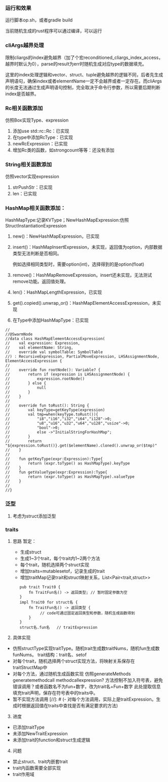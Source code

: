 ### 运行和效果

运行脚本op.sh，或者gradle build

当前随机生成的rust程序可以通过编译，可以运行

### cliArgs越界处理
限制cliargs的index避免越界（加了个宏reconditioned_cliargs_index_access，越界时默认为0），parse的result为err时随机生成对应type的数据填充。

这里的index处理逻辑和vector、struct、tuple避免越界的逻辑不同，后者先生成声明语句，确保index或者elementName一定不会越界或者一定存在。而cliArgs的长度无法通过生成声明语句控制，完全取决于命令行参数，所以需要后期判断index是否越界。

### Rc相关函数添加
仿照Box实现Type、expression
1. 添加use std::rc::Rc：已实现
2. 在type中添加RcType：已实现
3. newRcExpression：已实现
4. 增加Rc类的函数，如strongcount等等：还没有添加

### String相关函数添加
仿照vector实现expression
1. strPushStr：已实现
2. len：已实现

### HashMap相关函数添加：
HashMapType:记录KVType；NewHashMapExpression:仿照StructInstantiationExpression
1. new()：NewHashMapExpression，已实现
2. insert()：HashMapInsertExpression，未实现，返回值为option，内部数据类型无法判断是否相同。

    例如选择相同类型时，需要option(int)，选择得到的是option(float)
3. remove()：HashMapRemoveExpression。insert还未实现，无法测试remove功能。返回值处理。
4. len()：HashMapLengthExpression，已实现
5. get().copied().unwrap_or()：HashMapElementAccessExpression，未实现
6. 在Type中添加HashMapType：已实现
```agsl
//
//@SwarmNode
//data class HashMapElementAccessExpression(
//    val expression: Expression,
//    val elementName: String,
//    override val symbolTable: SymbolTable
//) : RecursiveExpression, PartialMoveExpression, LHSAssignmentNode, ElementAccessExpression {
//
//    override fun rootNode(): Variable? {
//        return if (expression is LHSAssignmentNode) {
//            expression.rootNode()
//        } else {
//            null
//        }
//    }
//
//    override fun toRust(): String {
//        val keyType=getKeyType(expression)
//        val tmp=when(keyType.toRust()){
//            "i8","i16","i32","i64","i128"->0;
//            "u8","u16","u32","u64","u128","usize"->0;
//            "bool"->0;
//            else ->"InitialStringForHashMap";
//        }
//        return "${expression.toRust()}.get($elementName).cloned().unwrap_or($tmp)"
//    }
//
//    fun getKeyType(expr:Expression):Type{
//        return (expr.toType() as HashMapType).keyType
//    }
//    fun getValueType(expr:Expression):Type{
//        return (expr.toType() as HashMapType).valueType
//    }
//
//}

```
### 泛型
1. 考虑为struct添加泛型

### traits
1. 思路
   暂定：
   - 生成struct
   - 生成1~3个trait，每个trait内1~2两个方法
   - 每个trait，随机选择两个struct实现
   - 增加traits=mutablesetof<traitType>，记录生成的trait
   - 增加traitMap记录trait和struct映射关系，List<Pair<trait,struct>>
   ```
      pub trait Trait0 {
          fn TraitFun名() -> 返回类型; // 暂时固定参数为空
      }
      impl Trait0 for struct名 {
          fn TraitFun名() -> 返回类型 {
               // code可通过固定返回类型和参数，随机生成函数得到
          }
      }
      struct名.fun名   // traitExpression
   ```

2. 具体实现
- 仿照structType实现traitType。随机trait生成数traitNums，随机fun生成数funNums。
trait结构：trait名、setof<functions>
- 对每个trait，随机选择两个struct实现方法，将映射关系保存在traitStructMap中
- 对每个方法，通过随机生成函数实现   仿照generateMethods generatemethodcall methodcallexpression?
方法控制不加入符号表，避免错误调用？或者函数名不为fun+数字，改为trait名+Fun+数字
此处提取信息填充trait声明，保存在符号表中的traits中。
- 暂不实现方法调用
[//]: # (- 对每个方法调用，实际上是traitExpression。生成时根据返回值在traits中查找是否有满足要求的方法)

3. 进度
- 已添加traitType
- 未添加NewTraitExpression
- 未添加trait的function和struct生成逻辑

4. 问题
- 禁止struct、trait内嵌套trait
- trait内函数需要全部实现
- trait作用域






